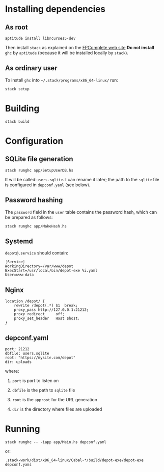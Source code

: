 Installing dependencies
=======================

As root
-------

    aptitude install libncurses5-dev

Then install `stack` as explained on the [FPComplete web site](http://docs.haskellstack.org/en/stable/install_and_upgrade/#debian)
__Do not install__ `ghc` by `aptitude` (because it will be installed locally by `stack`).

As ordinary user
----------------

To install `ghc` into `~/.stack/programs/x86_64-linux/` run:

    stack setup


Building
========

    stack build

Configuration
=============

SQLite file generation
----------------------

    stack runghc app/SetupUserDB.hs

It will be called `users.sqlite`. I can rename it later; the path to the `sqlite` file is configured in `depconf.yaml` (see below).

Password hashing
----------------

The `password` field in the `user` table contains the password hash, which can be prepared as follows:

    stack runghc app/MakeHash.hs

Systemd
-------

`depot@.service` should contain:

    [Service]
    WorkingDirectory=/var/www/depot
    ExecStart=/usr/local/bin/depot-exe %i.yaml
    User=www-data

Nginx
-----

    location /depot/ {
        rewrite /depot(.*) $1  break;
        proxy_pass http://127.0.0.1:21212;
        proxy_redirect     off;
        proxy_set_header   Host $host;
    }

depconf.yaml
------------

    port: 21212
    dbfile: users.sqlite
    root: "https://mysite.com/depot"
    dir: uploads

where:

1. `port` is port to listen on

2. `dbfile` is the path to `sqlite` file

3. `root` is the `approot` for the URL generation

4. `dir` is the directory where files are uploaded


Running
=======

    stack runghc -- -iapp app/Main.hs depconf.yaml

or:

    .stack-work/dist/x86_64-linux/Cabal-*/build/depot-exe/depot-exe depconf.yaml


